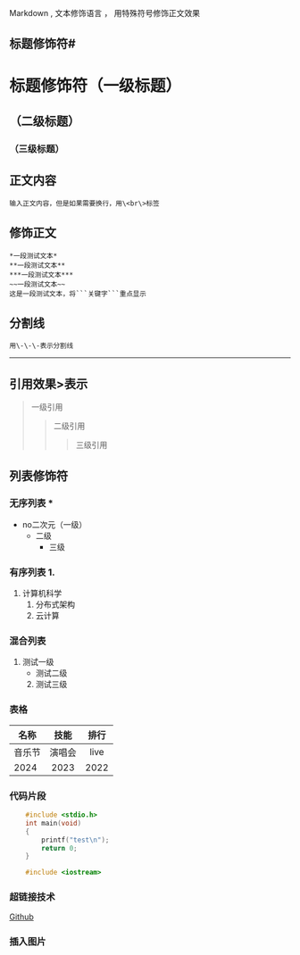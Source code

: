 Markdown , 文本修饰语言 ， 用特殊符号修饰正文效果<br>

## 标题修饰符\#

# 标题修饰符（一级标题）
## （二级标题）
### （三级标题）

## 正文内容
	输入正文内容，但是如果需要换行，用\<br\>标签

## 修饰正文
	*一段测试文本*
	**一段测试文本**
	***一段测试文本***
	~~一段测试文本~~
	这是一段测试文本，将```关键字```重点显示
## 分割线

	用\-\-\-表示分割线
---

## 引用效果\>表示
> 一级引用
>> 二级引用
>>> 三级引用

## 列表修饰符
### 无序列表 \*
* no二次元（一级）
  * 二级
    * 三级

### 有序列表 1.
1. 计算机科学
   1. 分布式架构
   2. 云计算

### 混合列表
1. 测试一级
   * 测试二级
    2. 测试三级

### 表格
名称|技能|排行
--|:--:|:--:
音乐节|演唱会|live
2024|2023|2022

### 代码片段
``` C
	#include <stdio.h>
	int main(void)
	{
		printf("test\n");
		return 0;
	}
```
``` cpp
	#include <iostream>
```

### 超链接技术

[Github](https://www.github.com "点击访问")

### 插入图片
![]()

